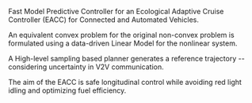 Fast Model Predictive Controller for an Ecological Adaptive Cruise Controller (EACC) for Connected and Automated Vehicles.

An equivalent convex problem for the original non-convex problem is formulated using a data-driven Linear Model for the nonlinear system.

A High-level sampling based planner generates a reference trajectory -- considering uncertainty in V2V communication.

The aim of the EACC is safe longitudinal control while avoiding red light idling and optimizing fuel efficiency. 
